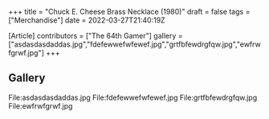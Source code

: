 +++
title = "Chuck E. Cheese Brass Necklace (1980)"
draft = false
tags = ["Merchandise"]
date = 2022-03-27T21:40:19Z

[Article]
contributors = ["The 64th Gamer"]
gallery = ["asdasdasdaddas.jpg","fdefewwefwfewef.jpg","grtfbfewdrgfqw.jpg","ewfrwfgrwf.jpg"]
+++
## Gallery ##
<gallery>
File:asdasdasdaddas.jpg
File:fdefewwefwfewef.jpg
File:grtfbfewdrgfqw.jpg
File:ewfrwfgrwf.jpg
</gallery>